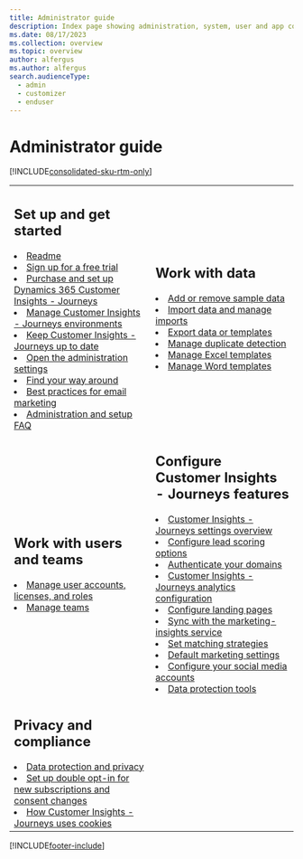 ```yaml
---
title: Administrator guide
description: Index page showing administration, system, user and app configuration for Dynamics 365 Customer Insights - Journeys.
ms.date: 08/17/2023
ms.collection: overview
ms.topic: overview
author: alfergus
ms.author: alfergus
search.audienceType: 
  - admin
  - customizer
  - enduser
---
```


# Administrator guide

[!INCLUDE[consolidated-sku-rtm-only](../includes/consolidated-sku-rtm-only.md)]

<table>

<tr><td>

<h2>Set up and get started</h2>
<li><a href="/dynamics365/marketing/known-issues" data-raw-source="[Readme](./known-issues.md)">Readme</a></li>
<li><a href="trial-signup.md" data-raw-source="[Sign up for a free trial](trial-signup.md)">Sign up for a free trial</a></li>
<li><a href="purchase-setup.md" data-raw-source="[Purchase and set up Dynamics 365 Customer Insights - Journeys](purchase-setup.md)">Purchase and set up Dynamics 365 Customer Insights - Journeys</a></li>
<li><a href="manage-marketing-environments.md" data-raw-source="[Manage Customer Insights - Journeys environments](manage-marketing-environments.md)">Manage Customer Insights - Journeys environments</a></li>
<li><a href="apply-updates.md" data-raw-source="[Keep Customer Insights - Journeys up to date](apply-updates.md)">Keep Customer Insights - Journeys up to date</a></li>
<li><a href="open-settings.md" data-raw-source="[Open the administration settings](open-settings.md)">Open the administration settings</a></li>
<li><a href="navigation.md" data-raw-source="[Find your way around](navigation.md)">Find your way around</a></li>
<li><a href="get-ready-email-marketing.md" data-raw-source="[Best practices for email marketing](get-ready-email-marketing.md)">Best practices for email marketing</a></li>
<li><a href="setup-troubleshooting.yml" data-raw-source="[Administration and setup FAQ](setup-troubleshooting.yml)">Administration and setup FAQ</a></li>

</td><td>

<h2>Work with data</h2>
<li><a href="/power-platform/admin/add-remove-sample-data" data-raw-source="[Add or remove sample data](/power-platform/admin/add-remove-sample-data)">Add or remove sample data</a></li>
<li><a href="data-management-settings.md#import" data-raw-source="[Import data and manage imports](data-management-settings.md#import)">Import data and manage imports</a></li>
<li><a href="data-management-settings.md#export" data-raw-source="[Export data or templates](data-management-settings.md#export)">Export data or templates</a></li>
<li><a href="data-management-settings.md#duplicate-detection" data-raw-source="[Manage duplicate detection](data-management-settings.md#duplicate-detection)">Manage duplicate detection</a></li>
<li><a href="manage-excel-templates.md" data-raw-source="[Manage Excel templates](manage-excel-templates.md)">Manage Excel templates</a></li>
<li><a href="manage-word-templates.md" data-raw-source="[Manage Word templates](manage-word-templates.md)">Manage Word templates</a></li>

</td></tr>
<tr><td>

<h2>Work with users and teams</h2>
<li><a href="admin-users-licenses-roles.md" data-raw-source="[Manage user accounts, licenses, and roles](admin-users-licenses-roles.md)">Manage user accounts, licenses, and roles</a></li>
<li><a href="manage-teams.md" data-raw-source="[Manage teams](manage-teams.md)">Manage teams</a></li>

</td><td>

<h2>Configure Customer Insights - Journeys features</h2>
<li><a href="marketing-settings.md" data-raw-source="[Customer Insights - Journeys settings overview](marketing-settings.md)">Customer Insights - Journeys settings overview</a></li>
<li><a href="mkt-settings-lead-score-options.md" data-raw-source="[Configure lead scoring options](mkt-settings-lead-score-options.md)">Configure lead scoring options</a></li>
<li><a href="mkt-settings-authenticate-domains.md" data-raw-source="[Authenticate your domains](mkt-settings-authenticate-domains.md)">Authenticate your domains</a></li>
<li><a href="mkt-settings-analytics.md" data-raw-source="[Customer Insights - Journeys analytics configuration](mkt-settings-analytics.md)">Customer Insights - Journeys analytics configuration</a></li>
<li><a href="mkt-settings-landing-pages.md" data-raw-source="[Configure landing pages](mkt-settings-landing-pages.md)">Configure landing pages</a></li>
<li><a href="mkt-settings-sync.md" data-raw-source="[Sync with the marketing-insights service](mkt-settings-sync.md)">Sync with the marketing-insights service</a></li>
<li><a href="mkt-settings-matching.md" data-raw-source="[Set matching strategies](mkt-settings-matching.md)">Set matching strategies</a></li>
<li><a href="mkt-settings-default-marketing.md" data-raw-source="[Default marketing settings](mkt-settings-default-marketing.md)">Default marketing settings</a></li>
<li><a href="mkt-settings-social-media.md" data-raw-source="[Configure your social media accounts](mkt-settings-social-media.md)">Configure your social media accounts</a></li>
<li><a href="mkt-settings-data-protection.md" data-raw-source="[Data protection tools](mkt-settings-data-protection.md)">Data protection tools</a></li>

</td></tr>

<tr><td>

<h2>Privacy and compliance</h2>
<li><a href="privacy.md" data-raw-source="[Data protection and privacy](privacy.md)">Data protection and privacy</a></li>
<li><a href="double-opt-in.md" data-raw-source="[Set up double opt-in](double-opt-in.md)">Set up double opt-in for new subscriptions and consent changes</a></li>
<li><a href="cookies.md" data-raw-source="[How Customer Insights - Journeys uses cookies](cookies.md)">How Customer Insights - Journeys uses cookies</a></li>

</td><td>

</td></tr>

</table>


[!INCLUDE[footer-include](../includes/footer-banner.md)]
